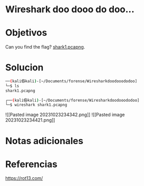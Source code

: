 # Wireshark doo dooo do doo...
# Objetivos
Can you find the flag? [shark1.pcapng](https://mercury.picoctf.net/static/b44842413a0834f4a3619e5f5e629d05/shark1.pcapng).
# Solucion
```bash
──(kali㉿kali)-[~/Documents/forense/Wiresharkdoodooododoo]
└─$ ls
shark1.pcapng
                                                                              
┌──(kali㉿kali)-[~/Documents/forense/Wiresharkdoodooododoo]
└─$ wireshark shark1.pcapng

```
![[Pasted image 20231023234342.png]]
![[Pasted image 20231023234421.png]]
# Notas adicionales

# Referencias
https://rot13.com/
